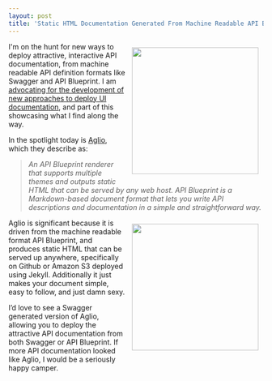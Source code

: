 ```yaml
---
layout: post
title: 'Static HTML Documentation Generated From Machine Readable API Blueprint Definitions Using Aglio'
---
```

<p><a href="https://github.com/danielgtaylor/aglio"><img style="padding: 10px;" src="http://kinlane-productions.s3.amazonaws.com/api-evangelist-site/blog/aglio-logo.png" alt="" width="250" align="right" /></a></p>
<p>I'm on the hunt for new ways to deploy attractive, interactive API documentation, from machine readable API definition formats like Swagger and API Blueprint. I am <a href="http://apievangelist.com/2015/02/02/we-need-better-api-documentation-and-ui-deployment-options/">advocating for the development of new approaches to deploy UI documentation</a>, and part of this showcasing what I find along the way.</p>
<p>In the spotlight today is <a href="https://github.com/danielgtaylor/aglio">Aglio</a>, which they describe as:</p>
<blockquote><em>An API Blueprint renderer that supports multiple themes and outputs static HTML that can be served by any web host. API Blueprint is a Markdown-based document format that lets you write API descriptions and documentation in a simple and straightforward way.</em></blockquote>
<p><a href="https://github.com/danielgtaylor/aglio"><img style="padding: 10px;" src="http://kinlane-productions.s3.amazonaws.com/api-evangelist-site/blog/aglio-html-docs.png" alt="" width="250" align="right" /></a></p>
<p>Aglio is significant because it is driven from the machine readable format API Blueprint, and produces static HTML that can be served up anywhere, specifically on Github or Amazon S3 deployed using Jekyll. Additionally it just makes your document simple, easy to follow, and just damn sexy.</p>
<p>I&rsquo;d love to see a Swagger generated version of Aglio, allowing you to deploy the attractive API documentation from both Swagger or API Blueprint. If more API documentation looked like Aglio, I would be a seriously happy camper.</p>